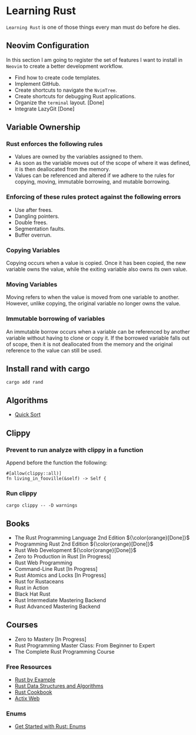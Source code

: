 # Learning Rust

`Learning Rust` is one of those things every man must do before he dies.

## Neovim Configuration

In this section I am going to register the set of features I want to install in `Neovim` to create a better development workflow.

- Find how to create code templates.
- Implement GitHub.
- Create shortcuts to navigate the `NvimTree`.
- Create shortcuts for debugging Rust applications.
- Organize the `terminal` layout. [Done]
- Integrate LazyGit [Done]

## Variable Ownership

### Rust enforces the following rules

- Values are owned by the variables assigned to them.
- As soon as the variable moves out of the scope of where it was defined, it is then deallocated from the memory.
- Values can be referenced and altered if we adhere to the rules for copying, moving, immutable borrowing, and mutable borrowing.

### Enforcing of these rules protect against the following errors

- Use after frees.
- Dangling pointers.
- Double frees.
- Segmentation faults.
- Buffer overrun.

### Copying Variables

Copying occurs when a value is copied. Once it has been copied, the new variable owns the value, while the exiting variable also owns its own value.

### Moving Variables

Moving refers to when the value is moved from one variable to another. However, unlike copying, the original variable no longer owns the value.

### Immutable borrowing of variables

An immutable borrow occurs when a variable can be referenced by another variable without having to clone or copy it.
If the borrowed variable falls out of scope, then it is not deallocated from the memory and the original reference to the value can still be used.

## Install rand with cargo

```commandline
cargo add rand
```

## Algorithms

- [Quick Sort](https://www.hackertouch.com/rust-data-structures-and-algorithms/quick-sort-in-rust.html)

## Clippy

### Prevent to run analyze with clippy in a function

Append before the function the following:

```commandline
#[allow(clippy::all)]
fn living_in_fooville(&self) -> Self {
```

### Run clippy

```commandline
cargo clippy -- -D warnings
```

## Books

- The Rust Programming Language 2nd Edition ${\color{orange}[Done]}$
- Programming Rust 2nd Edition ${\color{orange}[Done]}$
- Rust Web Development ${\color{orange}[Done]}$
- Zero to Production in Rust [In Progress]
- Rust Web Programming
- Command-Line Rust [In Progress]
- Rust Atomics and Locks [In Progress]
- Rust for Rustaceans
- Rust in Action
- Black Hat Rust
- Rust Intermediate Mastering Backend
- Rust Advanced Mastering Backend

## Courses

- Zero to Mastery [In Progress]
- Rust Programming Master Class: From Beginner to Expert
- The Complete Rust Programming Course

### Free Resources

- [Rust by Example](https://doc.rust-lang.org/rust-by-example/index.html)
- [Rust Data Structures and Algorithms](https://www.hackertouch.com/rust-data-structures-and-algorithms.html)
- [Rust Cookbook](https://rust-lang-nursery.github.io/rust-cookbook/)
- [Actix Web](https://actix.rs/)

### Enums

- [Get Started with Rust: Enums](https://serokell.io/blog/enums-and-pattern-matching)
